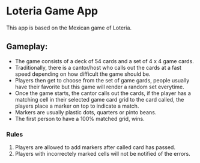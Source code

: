 # Loteria Game App

This app is based on the Mexican game of Loteria. 

## Gameplay:
- The game consists of a deck of 54 cards and a set of 4 x 4 game cards.
- Traditionally, there is a cantor/host who calls out the cards at a fast speed depending on how difficult the game should be.
- Players then get to choose from the set of game gards, people usually have their favorite but this game will render a random set everytime.
- Once the game starts, the cantor calls out the cards, if the player has a matching cell in their selected game card grid to the card called, the players place a marker on top to indicate a match.
- Markers are usually plastic dots, quarters or pinto beans.
- The first person to have a 100% matched grid, wins.

### Rules

1. Players are allowed to add markers after called card has passed.
2. Players with incorrectely marked cells will not be notified of the errors. 